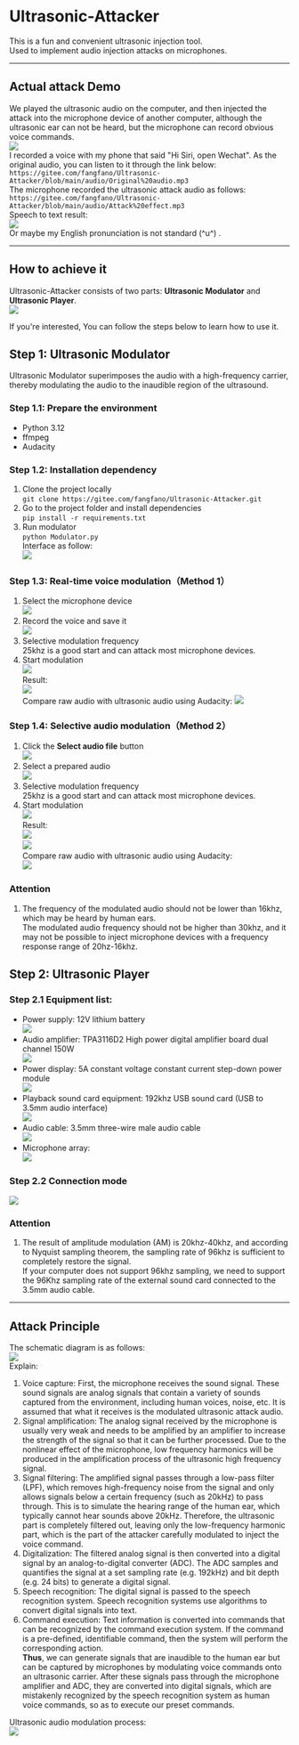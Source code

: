 # Ultrasonic-Attacker  
This is a fun and convenient ultrasonic injection tool.  
Used to implement audio injection attacks on microphones.   

---

## Actual attack Demo  
We played the ultrasonic audio on the computer, and then injected the attack into the microphone device of another computer, although the ultrasonic ear can not be heard, but the microphone can record obvious voice commands.  
![](https://gitee.com/fangfano/Ultrasonic-Attacker/blob/main/picture/Actual%20working%20condition.png)   
I recorded a voice with my phone that said "Hi Siri, open Wechat". As the original audio, you can listen to it through the link below:   
``https://gitee.com/fangfano/Ultrasonic-Attacker/blob/main/audio/Original%20audio.mp3``   
The microphone recorded the ultrasonic attack audio as follows:  
``https://gitee.com/fangfano/Ultrasonic-Attacker/blob/main/audio/Attack%20effect.mp3``  
Speech to text result:  
![](https://gitee.com/fangfano/Ultrasonic-Attacker/blob/main/picture/speech%20to%20text.png)  
Or maybe my English pronunciation is not standard (^u^) .  

---

## How to achieve it
Ultrasonic-Attacker consists of two parts: **Ultrasonic Modulator** and **Ultrasonic Player**.  
![](https://gitee.com/fangfano/Ultrasonic-Attacker/blob/main/picture/Ultrasonic-Attacker.png)  

If you're interested, You can follow the steps below to learn how to use it.
## Step 1: Ultrasonic Modulator  
Ultrasonic Modulator superimposes the audio with a high-frequency carrier, thereby modulating the audio to the inaudible region of the ultrasound.  

### Step 1.1: Prepare the environment
- Python 3.12
- ffmpeg
- Audacity  

### Step 1.2: Installation dependency  
1. Clone the project locally  
``git clone https://gitee.com/fangfano/Ultrasonic-Attacker.git``  
2. Go to the project folder and install dependencies  
``pip install -r requirements.txt``  
3. Run modulator  
``python Modulator.py``  
Interface as follow:  
![](https://gitee.com/fangfano/Ultrasonic-Attacker/blob/main/picture/interface.png)  

### Step 1.3: Real-time voice modulation（Method 1）  
1. Select the microphone device  
![](https://gitee.com/fangfano/Ultrasonic-Attacker/blob/main/picture/Select%20your%20device.png)  
2. Record the voice and save it  
![](https://gitee.com/fangfano/Ultrasonic-Attacker/blob/main/picture/Recording%20audio.png)  
3. Selective modulation frequency  
25khz is a good start and can attack most microphone devices.  
4. Start modulation    
![](https://gitee.com/fangfano/Ultrasonic-Attacker/blob/main/picture/modulation.png)   
Result:  
![](https://gitee.com/fangfano/Ultrasonic-Attacker/blob/main/picture/result%201.png)  
Compare raw audio with ultrasonic audio using Audacity:
![](https://gitee.com/fangfano/Ultrasonic-Attacker/blob/main/picture/ompare%20result%200.png)   

### Step 1.4: Selective audio modulation（Method 2）  
1. Click the **Select audio file** button  
![](https://gitee.com/fangfano/Ultrasonic-Attacker/blob/main/picture/click%20select%20file%20button.png)   
2. Select a prepared audio  
![](https://gitee.com/fangfano/Ultrasonic-Attacker/blob/main/picture/an%20audio%20file.png)  
3. Selective modulation frequency  
25khz is a good start and can attack most microphone devices.  
4. Start modulation  
![](https://gitee.com/fangfano/Ultrasonic-Attacker/blob/main/picture/start.png)  
Result:   
![](https://gitee.com/fangfano/Ultrasonic-Attacker/blob/main/picture/modulation2.png)  
![](https://gitee.com/fangfano/Ultrasonic-Attacker/blob/main/picture/result%202.png)  
Compare raw audio with ultrasonic audio using Audacity:  
![](https://gitee.com/fangfano/Ultrasonic-Attacker/blob/main/picture/ompare%20result%201.png)  

### Attention  
1. The frequency of the modulated audio should not be lower than 16khz, which may be heard by human ears.   
The modulated audio frequency should not be higher than 30khz, and it may not be possible to inject microphone devices with a frequency response range of 20hz-16khz.  

## Step 2: Ultrasonic Player  
### Step 2.1 Equipment list:   
- Power supply: 12V lithium battery    
![](https://gitee.com/fangfano/Ultrasonic-Attacker/blob/main/picture/12V%20battery.png)  
- Audio amplifier: TPA3116D2 High power digital amplifier board dual channel 150W  
![](https://gitee.com/fangfano/Ultrasonic-Attacker/blob/main/picture/TPA3116D2.png)   
- Power display: 5A constant voltage constant current step-down power module  
![](https://gitee.com/fangfano/Ultrasonic-Attacker/blob/main/picture/Power%20display%20module.png)  
- Playback sound card equipment: 192khz USB sound card (USB to 3.5mm audio interface)  
![](https://gitee.com/fangfano/Ultrasonic-Attacker/blob/main/picture/192khz%20sound%20card.png)  
- Audio cable: 3.5mm three-wire male audio cable   
![](https://gitee.com/fangfano/Ultrasonic-Attacker/blob/main/picture/3.5mm%20Audio%20cable.png)  
- Microphone array:  
![](https://gitee.com/fangfano/Ultrasonic-Attacker/blob/main/picture/Ultrasonic%20array.jpg)  

### Step 2.2 Connection mode  
![](https://gitee.com/fangfano/Ultrasonic-Attacker/blob/main/picture/Attack%20system%20wiring%20diagram.png)  

### Attention  
1. The result of amplitude modulation (AM) is 20khz-40khz, and according to Nyquist sampling theorem, the sampling rate of 96khz is sufficient to completely restore the signal.   
If your computer does not support 96khz sampling, we need to support the 96Khz sampling rate of the external sound card connected to the 3.5mm audio cable.  

---

## Attack Principle  
The schematic diagram is as follows:  
![](https://gitee.com/fangfano/Ultrasonic-Attacker/blob/main/picture/Attack%20principle.png)  
Explain:  
1. Voice capture: First, the microphone receives the sound signal. These sound signals are analog signals that contain a variety of sounds captured from the environment, including human voices, noise, etc. It is assumed that what it receives is the modulated ultrasonic attack audio.
2. Signal amplification: The analog signal received by the microphone is usually very weak and needs to be amplified by an amplifier to increase the strength of the signal so that it can be further processed. Due to the nonlinear effect of the microphone, low frequency harmonics will be produced in the amplification process of the ultrasonic high frequency signal.
3. Signal filtering: The amplified signal passes through a low-pass filter (LPF), which removes high-frequency noise from the signal and only allows signals below a certain frequency (such as 20kHz) to pass through. This is to simulate the hearing range of the human ear, which typically cannot hear sounds above 20kHz. Therefore, the ultrasonic part is completely filtered out, leaving only the low-frequency harmonic part, which is the part of the attacker carefully modulated to inject the voice command.
4. Digitalization: The filtered analog signal is then converted into a digital signal by an analog-to-digital converter (ADC). The ADC samples and quantifies the signal at a set sampling rate (e.g. 192kHz) and bit depth (e.g. 24 bits) to generate a digital signal.
5. Speech recognition: The digital signal is passed to the speech recognition system. Speech recognition systems use algorithms to convert digital signals into text.
6. Command execution: Text information is converted into commands that can be recognized by the command execution system. If the command is a pre-defined, identifiable command, then the system will perform the corresponding action.  
**Thus**, we can generate signals that are inaudible to the human ear but can be captured by microphones by modulating voice commands onto an ultrasonic carrier. After these signals pass through the microphone amplifier and ADC, they are converted into digital signals, which are mistakenly recognized by the speech recognition system as human voice commands, so as to execute our preset commands.  

Ultrasonic audio modulation process:  
![](https://gitee.com/fangfano/Ultrasonic-Attacker/blob/main/picture/Flow%20chart%20of%20modulator%20operation.png)  